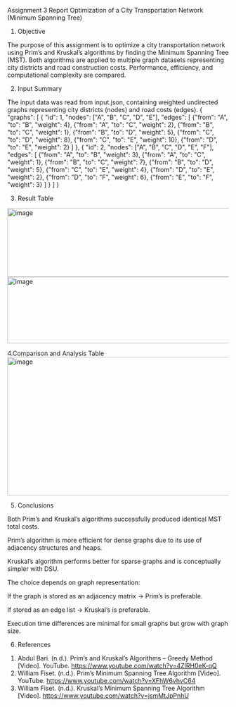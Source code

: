 Assignment 3 Report
Optimization of a City Transportation Network (Minimum Spanning Tree)

1. Objective

The purpose of this assignment is to optimize a city transportation network using Prim’s and Kruskal’s algorithms by finding the Minimum Spanning Tree (MST).
Both algorithms are applied to multiple graph datasets representing city districts and road construction costs.
Performance, efficiency, and computational complexity are compared.


2. Input Summary

The input data was read from input.json, containing weighted undirected graphs representing city districts (nodes) and road costs (edges).
{
  "graphs": [
    {
      "id": 1,
      "nodes": ["A", "B", "C", "D", "E"],
      "edges": [
        {"from": "A", "to": "B", "weight": 4},
        {"from": "A", "to": "C", "weight": 2},
        {"from": "B", "to": "C", "weight": 1},
        {"from": "B", "to": "D", "weight": 5},
        {"from": "C", "to": "D", "weight": 8},
        {"from": "C", "to": "E", "weight": 10},
        {"from": "D", "to": "E", "weight": 2}
      ]
    },
    {
      "id": 2,
      "nodes": ["A", "B", "C", "D", "E", "F"],
      "edges": [
        {"from": "A", "to": "B", "weight": 3},
        {"from": "A", "to": "C", "weight": 1},
        {"from": "B", "to": "C", "weight": 7},
        {"from": "B", "to": "D", "weight": 5},
        {"from": "C", "to": "E", "weight": 4},
        {"from": "D", "to": "E", "weight": 2},
        {"from": "D", "to": "F", "weight": 6},
        {"from": "E", "to": "F", "weight": 3}
      ]
    }
  ]
}


3. Result Table
<img width="1190" height="156" alt="image" src="https://github.com/user-attachments/assets/88790b67-07ac-4532-b2bc-b6f7815dbde0" />

<img width="1265" height="151" alt="image" src="https://github.com/user-attachments/assets/6323e432-e048-4c57-b246-00cdd6d6d955" />

4.Comparison and Analysis Table
<img width="1212" height="314" alt="image" src="https://github.com/user-attachments/assets/72b7646c-86c0-4913-984b-8908cf44d36c" />


5. Conclusions

Both Prim’s and Kruskal’s algorithms successfully produced identical MST total costs.

Prim’s algorithm is more efficient for dense graphs due to its use of adjacency structures and heaps.

Kruskal’s algorithm performs better for sparse graphs and is conceptually simpler with DSU.

The choice depends on graph representation:

If the graph is stored as an adjacency matrix → Prim’s is preferable.

If stored as an edge list → Kruskal’s is preferable.

Execution time differences are minimal for small graphs but grow with graph size.


6. References
1) Abdul Bari. (n.d.). Prim’s and Kruskal’s Algorithms – Greedy Method [Video]. YouTube. https://www.youtube.com/watch?v=4ZlRH0eK-qQ
2) William Fiset. (n.d.). Prim’s Minimum Spanning Tree Algorithm [Video]. YouTube. https://www.youtube.com/watch?v=XFhW6vhvC64
3) William Fiset. (n.d.). Kruskal’s Minimum Spanning Tree Algorithm [Video]. https://www.youtube.com/watch?v=jsmMtJpPnhU




